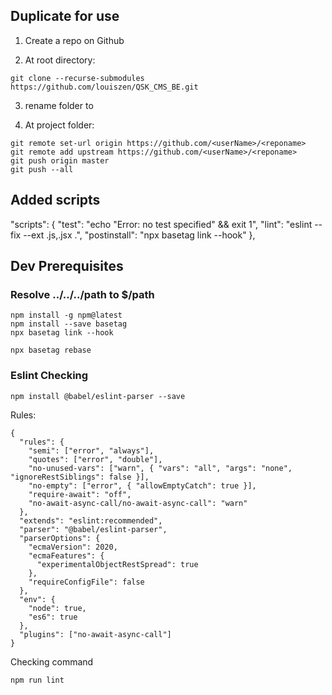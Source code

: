 ## Duplicate for use

1. Create a repo <reponame> on Github

2. At root directory:
```
git clone --recurse-submodules https://github.com/louiszen/QSK_CMS_BE.git

```

3. rename folder to <reponame>

4. At project folder:
```
git remote set-url origin https://github.com/<userName>/<reponame>
git remote add upstream https://github.com/<userName>/<reponame>
git push origin master
git push --all
```

## Added scripts

"scripts": {
  "test": "echo \"Error: no test specified\" && exit 1",
  "lint": "eslint --fix --ext .js,.jsx .",
  "postinstall": "npx basetag link --hook"
},
## Dev Prerequisites

### Resolve ../../../path to $/path

```
npm install -g npm@latest
npm install --save basetag
npx basetag link --hook

npx basetag rebase
```

### Eslint Checking

```
npm install @babel/eslint-parser --save
```

Rules:
```
{
  "rules": {
    "semi": ["error", "always"],
    "quotes": ["error", "double"],
    "no-unused-vars": ["warn", { "vars": "all", "args": "none", "ignoreRestSiblings": false }],
    "no-empty": ["error", { "allowEmptyCatch": true }],
    "require-await": "off",
    "no-await-async-call/no-await-async-call": "warn"
  },
  "extends": "eslint:recommended",
  "parser": "@babel/eslint-parser",
  "parserOptions": {
    "ecmaVersion": 2020,
    "ecmaFeatures": {
      "experimentalObjectRestSpread": true
    },
    "requireConfigFile": false
  },
  "env": {
    "node": true,
    "es6": true
  },
  "plugins": ["no-await-async-call"]
}
```

Checking command
```
npm run lint
```